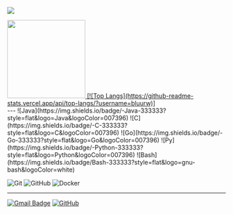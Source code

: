 ![](https://komarev.com/ghpvc/?username=bluurw&color=006bed)

<div>
  <a href="https://github.com/bluurw" title="Bluurw">
    <img height="180em" src="https://github-readme-stats.vercel.app/api?username=bluurw&theme=dracula&show_icons=true" />
    [![Top Langs](https://github-readme-stats.vercel.app/api/top-langs/?username=bluurw)]
  </a>
</div>
---
![Java](https://img.shields.io/badge/-Java-333333?style=flat&logo=Java&logoColor=007396)
![C](https://img.shields.io/badge/-C-333333?style=flat&logo=C&logoColor=007396)
![Go](https://img.shields.io/badge/-Go-333333?style=flat&logo=Go&logoColor=007396)
![Py](https://img.shields.io/badge/-Python-333333?style=flat&logo=Python&logoColor=007396)
![Bash](https://img.shields.io/badge/Bash-333333?style=flat&logo=gnu-bash&logoColor=white)

![Git](https://img.shields.io/badge/-Git-333333?style=flat&logo=git)
![GitHub](https://img.shields.io/badge/-GitHub-333333?style=flat&logo=github)
![Docker](https://img.shields.io/badge/-Docker-333333?style=flat&logo=docker)

---
[![Gmail Badge](https://img.shields.io/badge/-bluuryface@protonmail.com-006bed?style=flat-square&logo=Gmail&logoColor=white&link=mailto:bluuryface@protonmail.com)](mailto:bluuryface@protonmail.com)
[![GitHub](https://img.shields.io/github/followers/bluurw?label=follow&style=social)](https://github.com/bluurw)
